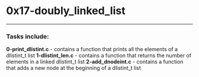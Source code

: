 # 0x17-doubly_linked_list
---
### Tasks include:
**0-print_dlistint.c** - contains a function that prints all the elements of a dlistint_t list
**1-dlistint_len.c** - contains a function that returns the number of elements in a linked dlistint_t list
**2-add_dnodeint.c** - contains a function that adds a new node at the beginning of a dlistint_t list


